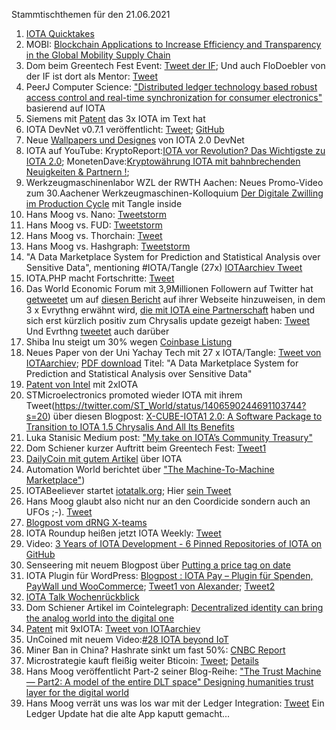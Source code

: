 Stammtischthemen für den 21.06.2021

1. [IOTA Quicktakes](https://www.youtube.com/watch?v=IL4ksQfEkfs)
2. MOBI: [Blockchain Applications to Increase Efficiency and Transparency in the Global Mobility Supply Chain](
https://dlt.mobi/blockchain-applications-to-increase-efficiency-and-transparency-in-the-global-mobility-supply-chain/)
3. Dom beim Greentech Fest Event: [Tweet der IF](https://twitter.com/iota/status/1404495199812861961?s=19); Und auch FloDoebler von der IF ist dort als Mentor: [Tweet](https://twitter.com/FloDoebler/status/1404729178197475329?s=20)
4.  PeerJ Computer Science: ["Distributed ledger technology based robust access control and real-time synchronization for consumer electronics"](https://peerj.com/articles/cs-566/) basierend auf IOTA
5.  Siemens mit [Patent](https://worldwide.espacenet.com/patent/search/family/068732938/publication/EP3829103A1?q=pn%3DEP3829103A1) das 3x IOTA im Text hat
6.  IOTA DevNet v0.7.1 veröffentlicht: [Tweet](https://twitter.com/AngeloCapossele/status/1404761949787803653?s=20); [GitHub](https://github.com/iotaledger/goshimmer/releases/tag/v0.7.1)
7.  Neue [Wallpapers und Designes](https://files.iota.org/media/IOTA_2_0_DevNet_Nectar_Image_Pack2.zip) von IOTA 2.0 DevNet
8.  IOTA auf YouTube: KryptoReport:[IOTA vor Revolution? Das Wichtigste zu IOTA 2.0](https://www.youtube.com/watch?v=ricquJW7LAw); MonetenDave:[Kryptowährung IOTA mit bahnbrechenden Neuigkeiten & Partnern !](https://www.youtube.com/watch?v=sID89zc4YyM); 
9.  Werkzeugmaschinenlabor WZL der RWTH Aachen: Neues Promo-Video zum 30.Aachener Werkzeugmaschinen-Kolloquium [Der Digitale Zwilling im Production Cycle](https://www.youtube.com/watch?v=uH7y62KPcxk) mit Tangle inside
10.  Hans Moog vs. Nano: [Tweetstorm](https://twitter.com/hus_qy/status/1404772058781949960?s=20)
11.  Hans Moog vs. FUD: [Tweetstorm](https://twitter.com/hus_qy/status/1404788914708176898?s=20)
12.  Hans Moog vs. Thorchain: [Tweet](https://twitter.com/hus_qy/status/1404849809169715201?s=20)
13.  Hans Moog vs. Hashgraph: [Tweetstorm](https://twitter.com/hus_qy/status/1405100379470286852?s=20)
14.  "A Data Marketplace System for Prediction and Statistical Analysis over Sensitive Data", mentioning #IOTA/Tangle (27x) [IOTAarchiev Tweet](https://twitter.com/_iotaarchive/status/1405059820705755139?s=20)
15.  IOTA.PHP macht Fortschritte: [Tweet](https://twitter.com/SourCL_Stefan/status/1405117418486349824?s=20)
16.  Das World Economic Forum mit 3,9Millionen Followern auf Twitter hat [getweetet](https://twitter.com/wef/status/1404789586048524288?s=20) um auf [diesen Bericht](https://www.weforum.org/agenda/2021/06/how-digital-authentication-could-drive-a-resale-revolution-for-fashion?utm_source=twitter&utm_medium=social_scheduler&utm_term=Circular+Economy&utm_content=15/06/2021+14:15) auf ihrer Webseite hinzuweisen, in dem 3 x Evrythng erwähnt wird, [die mit IOTA eine Partnerschaft](https://blog.iota.org/iota-evrythng-2a9b4b9d922d/) haben und sich erst kürzlich positiv zum Chrysalis update gezeigt haben: [Tweet](https://twitter.com/EVRYTHNG/status/1385982865075318785?s=20) Und Evrthng [tweetet](https://twitter.com/EVRYTHNG/status/1405154943732965378?s=20) auch darüber
17.  Shiba Inu steigt um 30% wegen [Coinbase Listung](https://www.crypto-news-flash.com/de/shiba-inu-schiesst-um-30-hoch-nach-coinbase-notierung/?feed_id=818&_unique_id=60c9e5b950251)
18.  Neues Paper von der Uni Yachay Tech mit 27 x IOTA/Tangle: [Tweet von IOTAarchiev](https://twitter.com/_iotaarchive/status/1405059820705755139?s=20); [PDF download](https://201.159.223.86/bitstream/123456789/307/1/ECMC0050.pdf) Titel: "A Data Marketplace System for Prediction and Statistical
Analysis over Sensitive Data"
19. [Patent von Intel](https://twitter.com/_iotaarchive/status/1405413652228939783?s=19) mit 2xIOTA
20. STMicroelectronics promoted wieder IOTA mit ihrem Tweet(https://twitter.com/ST_World/status/1406590244691103744?s=20) über diesen Blogpost: [X-CUBE-IOTA1 2.0: A Software Package to Transition to IOTA 1.5 Chrysalis And All Its Benefits](https://blog.st.com/x-cube-iota1/)
21. Luka Stanisic Medium post: ["My take on IOTA’s Community Treasury"](https://luka99.medium.com/my-take-on-iotas-community-treasury-f40deb7b56ba)
22. Dom Schiener kurzer Auftritt beim Greentech Fest: [Tweet1](https://twitter.com/iotatokennews/status/1405451756839055364?s=20)
23. [DailyCoin mit gutem Artikel](https://dailycoin.com/iotas-answer-to-the-blockchain-distributed-ledger-technology-scaled-globally/) über IOTA
24. Automation World berichtet über ["The Machine-To-Machine Marketplace"](https://www.automationworld.com/factory/robotics/article/21485606/evolution-of-machine-autonomy-in-factory-transactions))
25. IOTABeeliever startet [iotatalk.org](https://iotatalk.org/); Hier [sein Tweet](https://twitter.com/IOTABeeliever/status/1405486404453478402?s=20)
26. Hans Moog glaubt also nicht nur an den Coordicide sondern auch an UFOs ;-). [Tweet](https://twitter.com/hus_qy/status/1405661433275289601?s=20)
27. [Blogpost vom dRNG X-teams](https://blog.iota.org/drng-commitee-x-team/)
28. IOTA Roundup heißen jetzt IOTA Weekly: [Tweet](https://twitter.com/IotaWeekly/status/1405784416903995393?s=20)
29. Video: [3 Years of IOTA Development - 6 Pinned Repositories of IOTA on GitHub](https://www.youtube.com/watch?v=grLt41wPOYA)
30. Senseering mit neuem Blogpost über [Putting a price tag on date](https://medium.com/senseering/putting-a-price-tag-on-data-e846477ace2e)
31. IOTA Plugin für WordPress: [Blogpost : IOTA Pay – Plugin für Spenden, PayWall und WooCommerce](https://short-aktien.de/iota-pay-wordpress-plugin-spenden-woocommerce/); [Tweet1 von Alexander](https://twitter.com/shortaktien/status/1406250454384885763?s=20); [Tweet2](https://twitter.com/shortaktien/status/1406580043636170754?s=20)
32. [IOTA Talk Wochenrückblick](https://www.iota-talk.com/index.php?article-amp/93-wochenr%C3%BCckblick-vom-13-bis-19-juni-2021/&article%2F93-wochenr%C3%BCckblick-vom-13-bis-19-juni-2021%2F=&__twitter_impression=true)
33. Dom Schiener Artikel im Cointelegraph: [Decentralized identity can bring the analog world into the digital one](https://cointelegraph.com/news/decentralized-identity-can-bring-the-analog-world-into-the-digital-one)
34. [Patent](https://worldwide.espacenet.com/patent/search/family/075647484/publication/CN112751915A?q=pn%3DCN112751915A) mit 9xIOTA: [Tweet von IOTAarchiev](https://twitter.com/_iotaarchive/status/1406861694828175360)
35. UnCoined mit neuem Video:[#28 IOTA beyond IoT](https://www.youtube.com/watch?v=rIYtFQpHw-U)
36. Miner Ban in China? Hashrate sinkt um fast 50%: [CNBC Report](https://www.cnbc.com/2021/06/15/chinas-bitcoin-miner-exodus-.html)
37. Microstrategie kauft fleißig weiter Bticoin: [Tweet](https://twitter.com/michael_saylor/status/1406946140344442882?s=20); [Details](https://www.microstrategy.com/en/investor-relations/press/microstrategy-acquires-additional-bitcoins-and-now-holds-over-105000-bitcoins-in-total_06-21-2021)
38. Hans Moog veröffentlicht Part-2 seiner Blog-Reihe: ["The Trust Machine — Part2: A model of the entire DLT space"
Designing humanities trust layer for the digital world](https://husqy.medium.com/the-trust-machine-part2-a-model-of-the-entire-dlt-space-f169fe527c75)
39. Hans Moog verrät uns was los war mit der Ledger Integration: [Tweet](https://twitter.com/hus_qy/status/1406987167423815682?s=20) Ein Ledger Update hat die alte App kaputt gemacht...



